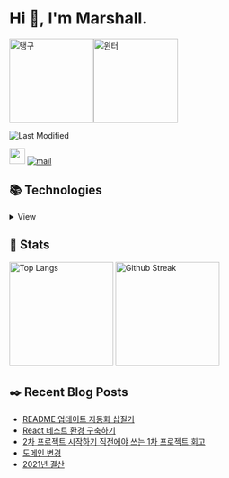 # Hi 👋, I'm Marshall.

<img src="https://marshallku.github.io/marshallku/assets/images/taengoo2.gif" alt="탱구" height="150" /><img src="https://marshallku.github.io/marshallku/assets/images/winter23.gif" alt="윈터" height="150" />

![Last Modified](<https://img.shields.io/badge/Last%20Modified-2022/02/05%2000:14%20(KST)-%23121212?style=flat>)

[<img height="28" src="https://marshallku.github.io/marshallku/assets/icons/blog-badge.svg" />][blog]
[![mail](https://img.shields.io/badge/MAIL-F9E000?style=for-the-badge&logo=GMAIL&logoColor=%23000000)](mailto:marshall@kakao.com)

## 📚 Technologies

<details>
<summary>View</summary>

### Languages

![javascript](https://img.shields.io/badge/javascript%20-%23323330.svg?&style=for-the-badge&logo=javascript&logoColor=%23F7DF1E)
![typescript](https://img.shields.io/badge/typescript%20-%23007ACC.svg?&style=for-the-badge&logo=typescript&logoColor=white)
![html5](https://img.shields.io/badge/html5%20-%23E34F26.svg?&style=for-the-badge&logo=html5&logoColor=white)
![css3](https://img.shields.io/badge/css3%20-%231572B6.svg?&style=for-the-badge&logo=css3&logoColor=white)
![PHP](https://img.shields.io/badge/PHP-777BB4?style=for-the-badge&logo=php&logoColor=white)

### Frameworks, Libraries, etc...

![nodejs](https://img.shields.io/badge/Node.js-43853D?style=for-the-badge&logo=node.js&logoColor=white)
![react](https://img.shields.io/badge/react%20-%2320232a.svg?&style=for-the-badge&logo=react&logoColor=%2361DAFB)
![jquery](https://img.shields.io/badge/jquery%20-%230769AD.svg?&style=for-the-badge&logo=jquery&logoColor=white)
![webpack](https://img.shields.io/badge/webpack%20-%238DD6F9.svg?&style=for-the-badge&logo=webpack&logoColor=black)

### Databases

![mysql](https://img.shields.io/badge/mysql-%2300f.svg?&style=for-the-badge&logo=mysql&logoColor=white)
![MongoDB](https://img.shields.io/badge/MongoDB-%234ea94b.svg?&style=for-the-badge&logo=mongodb&logoColor=white)

### Servers

![nginx](https://img.shields.io/badge/nginx%20-%23009639.svg?&style=for-the-badge&logo=nginx&logoColor=white)
![apache](https://img.shields.io/badge/apache%20-%23D42029.svg?&style=for-the-badge&logo=apache&logoColor=white)

### Version Control

![git](https://img.shields.io/badge/git%20-%23F05033.svg?&style=for-the-badge&logo=git&logoColor=white)
![github](https://img.shields.io/badge/github%20-%23121011.svg?&style=for-the-badge&logo=github&logoColor=white)

### Tools

![vsc](https://img.shields.io/badge/vsc-005FED?style=for-the-badge&logo=visual%20studio%20code&logoColor=white)
![adobe photoshop](https://img.shields.io/badge/adobe%20photoshop%20-%2331A8FF.svg?&style=for-the-badge&logo=adobe%20photoshop&logoColor=white)
![adobe illustrator](https://img.shields.io/badge/adobe%20illustrator%20-%23FF9A00.svg?&style=for-the-badge&logo=adobe%20illustrator&logoColor=white)

### OS

![windows](https://img.shields.io/badge/Windows-0078D6?style=for-the-badge&logo=windows&logoColor=white)
![ubuntu](https://img.shields.io/badge/Ubuntu-E95420?style=for-the-badge&logo=ubuntu&logoColor=white)
![macOS](https://img.shields.io/badge/macos-000000?style=for-the-badge&logo=apple&logoColor=white)

### Learning

![C++](https://img.shields.io/badge/C%2B%2B-00599C?style=for-the-badge&logo=c%2B%2B&logoColor=white)
![Python](https://img.shields.io/badge/Python-14354C?style=for-the-badge&logo=python&logoColor=white)
</details>

## 💜 Stats

[<img src="https://github-readme-stats.vercel.app/api/top-langs/?username=marshallku&langs_count=8&layout=compact&theme=onedark&hide_border=true" alt="Top Langs" height="185" />](https://github.com/anuraghazra/github-readme-stats)
[<img src="https://github-readme-streak-stats.herokuapp.com/?user=marshallku&theme=onedark&border=00000000" alt="Github Streak" height="185" />](https://git.io/streak-stats)

## ✒️ Recent Blog Posts

<!-- BLOG-POST-LIST:START -->
- [README 업데이트 자동화 삽질기](https://marshallku.com/web/log/readme-%ec%97%85%eb%8d%b0%ec%9d%b4%ed%8a%b8-%ec%9e%90%eb%8f%99%ed%99%94-%ec%82%bd%ec%a7%88%ea%b8%b0)
- [React 테스트 환경 구축하기](https://marshallku.com/web/tips/react-%ed%85%8c%ec%8a%a4%ed%8a%b8-%ed%99%98%ea%b2%bd-%ea%b5%ac%ec%b6%95%ed%95%98%ea%b8%b0)
- [2차 프로젝트 시작하기 직전에야 쓰는 1차 프로젝트 회고](https://marshallku.com/web/log/2%ec%b0%a8-%ed%94%84%eb%a1%9c%ec%a0%9d%ed%8a%b8-%ec%8b%9c%ec%9e%91%ed%95%98%ea%b8%b0-%ec%a7%81%ec%a0%84%ec%97%90%ec%95%bc-%ec%93%b0%eb%8a%94-1%ec%b0%a8-%ed%9a%8c%ea%b3%a0)
- [도메인 변경](https://marshallku.com/notice/%eb%8f%84%eb%a9%94%ec%9d%b8-%eb%b3%80%ea%b2%bd)
- [2021년 결산](https://marshallku.com/notice/2021%eb%85%84-%ea%b2%b0%ec%82%b0)
<!-- BLOG-POST-LIST:END -->

[blog]: https://marshallku.com

